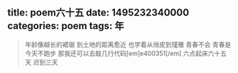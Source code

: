 title: poem六十五
date: 1495232340000
categories: poem
tags: 年
---
> 年龄像越长的裙琚
到土地的距离愈近
也学着从俏皮到瑾雅
青春不会
青春是今天不跑步
那我还可以去敲几行代码[em]e400351[/em]
六点起床六十五天 迟到三天